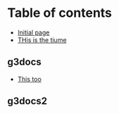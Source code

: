 # Table of contents

* [Initial page](README.md)
* [THis is the tiume](this-is-the-tiume.md)


## g3docs

* [This too](g3docs/this-too.md)

## g3docs2
